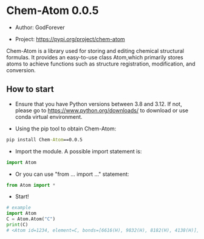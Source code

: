 # Chem-Atom 0.0.5

- Author: GodForever

- Project: https://pypi.org/project/chem-atom

Chem-Atom is a library used for storing and editing chemical structural formulas. It provides an easy-to-use class Atom,which primarily stores atoms to achieve functions such as structure registration, modification, and conversion. 

## How to start

- Ensure that you have Python versions between 3.8 and 3.12. If not, please go to https://www.python.org/downloads/ to download or use conda virtual environment.

- Using the pip tool to obtain Chem-Atom:
```cmd
pip install Chem-Atom==0.0.5
```

- Import the module. A possible import statement is:
```python
import Atom
```

- Or you can use "from ... import ..." statement:
```python
from Atom import *
```

- Start!
```python
# example
import Atom
C = Atom.Atom("C")
print(C)
# <Atom id=1234, element=C, bonds=[6616(H), 9832(H), 8182(H), 4138(H)], charge=0, lone_electron=0>
```
